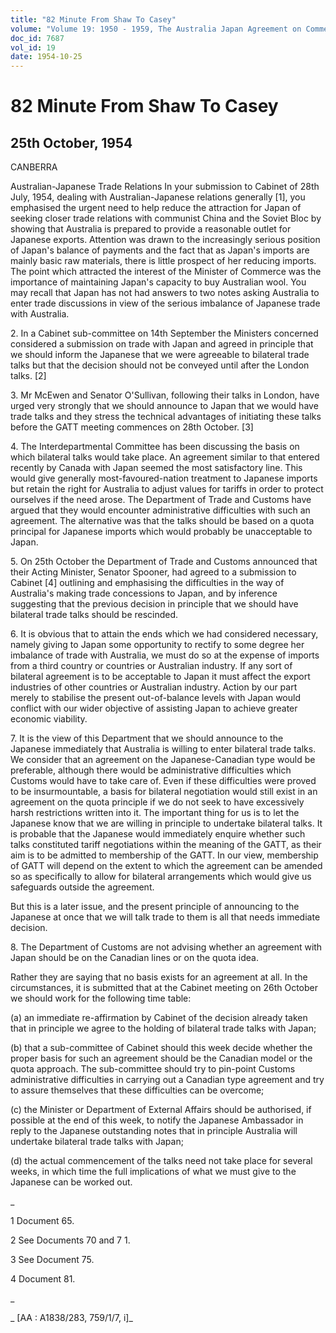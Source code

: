 ```yaml
---
title: "82 Minute From Shaw To Casey"
volume: "Volume 19: 1950 - 1959, The Australia Japan Agreement on Commerce"
doc_id: 7687
vol_id: 19
date: 1954-10-25
---
```


# 82 Minute From Shaw To Casey

## 25th October, 1954

CANBERRA

Australian-Japanese Trade Relations In your submission to Cabinet of 28th July, 1954, dealing with Australian-Japanese relations generally [1], you emphasised the urgent need to help reduce the attraction for Japan of seeking closer trade relations with communist China and the Soviet Bloc by showing that Australia is prepared to provide a reasonable outlet for Japanese exports. Attention was drawn to the increasingly serious position of Japan's balance of payments and the fact that as Japan's imports are mainly basic raw materials, there is little prospect of her reducing imports. The point which attracted the interest of the Minister of Commerce was the importance of maintaining Japan's capacity to buy Australian wool. You may recall that Japan has not had answers to two notes asking Australia to enter trade discussions in view of the serious imbalance of Japanese trade with Australia.

2\. In a Cabinet sub-committee on 14th September the Ministers concerned considered a submission on trade with Japan and agreed in principle that we should inform the Japanese that we were agreeable to bilateral trade talks but that the decision should not be conveyed until after the London talks. [2]

3\. Mr McEwen and Senator O'Sullivan, following their talks in London, have urged very strongly that we should announce to Japan that we would have trade talks and they stress the technical advantages of initiating these talks before the GATT meeting commences on 28th October. [3]

4\. The Interdepartmental Committee has been discussing the basis on which bilateral talks would take place. An agreement similar to that entered recently by Canada with Japan seemed the most satisfactory line. This would give generally most-favoured-nation treatment to Japanese imports but retain the right for Australia to adjust values for tariffs in order to protect ourselves if the need arose. The Department of Trade and Customs have argued that they would encounter administrative difficulties with such an agreement. The alternative was that the talks should be based on a quota principal for Japanese imports which would probably be unacceptable to Japan.

5\. On 25th October the Department of Trade and Customs announced that their Acting Minister, Senator Spooner, had agreed to a submission to Cabinet [4] outlining and emphasising the difficulties in the way of Australia's making trade concessions to Japan, and by inference suggesting that the previous decision in principle that we should have bilateral trade talks should be rescinded.

6\. It is obvious that to attain the ends which we had considered necessary, namely giving to Japan some opportunity to rectify to some degree her imbalance of trade with Australia, we must do so at the expense of imports from a third country or countries or Australian industry. If any sort of bilateral agreement is to be acceptable to Japan it must affect the export industries of other countries or Australian industry. Action by our part merely to stabilise the present out-of-balance levels with Japan would conflict with our wider objective of assisting Japan to achieve greater economic viability.

7\. It is the view of this Department that we should announce to the Japanese immediately that Australia is willing to enter bilateral trade talks. We consider that an agreement on the Japanese-Canadian type would be preferable, although there would be administrative difficulties which Customs would have to take care of. Even if these difficulties were proved to be insurmountable, a basis for bilateral negotiation would still exist in an agreement on the quota principle if we do not seek to have excessively harsh restrictions written into it. The important thing for us is to let the Japanese know that we are willing in principle to undertake bilateral talks. It is probable that the Japanese would immediately enquire whether such talks constituted tariff negotiations within the meaning of the GATT, as their aim is to be admitted to membership of the GATT. In our view, membership of GATT will depend on the extent to which the agreement can be amended so as specifically to allow for bilateral arrangements which would give us safeguards outside the agreement.

But this is a later issue, and the present principle of announcing to the Japanese at once that we will talk trade to them is all that needs immediate decision.

8\. The Department of Customs are not advising whether an agreement with Japan should be on the Canadian lines or on the quota idea.

Rather they are saying that no basis exists for an agreement at all. In the circumstances, it is submitted that at the Cabinet meeting on 26th October we should work for the following time table:

(a) an immediate re-affirmation by Cabinet of the decision already taken that in principle we agree to the holding of bilateral trade talks with Japan;

(b) that a sub-committee of Cabinet should this week decide whether the proper basis for such an agreement should be the Canadian model or the quota approach. The sub-committee should try to pin-point Customs administrative difficulties in carrying out a Canadian type agreement and try to assure themselves that these difficulties can be overcome;

(c) the Minister or Department of External Affairs should be authorised, if possible at the end of this week, to notify the Japanese Ambassador in reply to the Japanese outstanding notes that in principle Australia will undertake bilateral trade talks with Japan;

(d) the actual commencement of the talks need not take place for several weeks, in which time the full implications of what we must give to the Japanese can be worked out.

_

1 Document 65.

2 See Documents 70 and 7 1.

3 See Document 75.

4 Document 81.

_

_ [AA : A1838/283, 759/1/7, i]_
